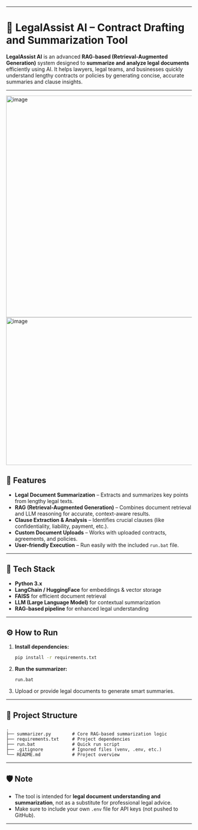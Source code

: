 
---

# 🧠 LegalAssist AI – Contract Drafting and Summarization Tool

**LegalAssist AI** is an advanced **RAG-based (Retrieval-Augmented Generation)** system designed to **summarize and analyze legal documents** efficiently using AI.
It helps lawyers, legal teams, and businesses quickly understand lengthy contracts or policies by generating concise, accurate summaries and clause insights.

---
<img width="600" alt="image" src="https://github.com/user-attachments/assets/1e0225fe-754f-4237-86cc-c6948e6e868c" />
<img width="700" height="400" alt="image" src="https://github.com/user-attachments/assets/20a9f590-e1c0-496f-ab8d-d2c40a69e970" />



## 🚀 Features

* **Legal Document Summarization** – Extracts and summarizes key points from lengthy legal texts.
* **RAG (Retrieval-Augmented Generation)** – Combines document retrieval and LLM reasoning for accurate, context-aware results.
* **Clause Extraction & Analysis** – Identifies crucial clauses (like confidentiality, liability, payment, etc.).
* **Custom Document Uploads** – Works with uploaded contracts, agreements, and policies.
* **User-friendly Execution** – Run easily with the included `run.bat` file.

---

## 🧩 Tech Stack

* **Python 3.x**
* **LangChain / HuggingFace** for embeddings & vector storage
* **FAISS** for efficient document retrieval
* **LLM (Large Language Model)** for contextual summarization
* **RAG-based pipeline** for enhanced legal understanding

---

## ⚙️ How to Run

1. **Install dependencies:**

   ```bash
   pip install -r requirements.txt
   ```
2. **Run the summarizer:**

   ```bash
   run.bat
   ```
3. Upload or provide legal documents to generate smart summaries.

---

## 🧾 Project Structure

```
.
├── summarizer.py        # Core RAG-based summarization logic
├── requirements.txt     # Project dependencies
├── run.bat              # Quick run script
├── .gitignore           # Ignored files (venv, .env, etc.)
└── README.md            # Project overview
```

---


## 🛡️ Note

* The tool is intended for **legal document understanding and summarization**, not as a substitute for professional legal advice.
* Make sure to include your own `.env` file for API keys (not pushed to GitHub).

---
